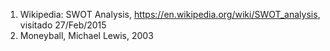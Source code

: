 1. Wikipedia: SWOT Analysis, https://en.wikipedia.org/wiki/SWOT_analysis, visitado 27/Feb/2015
2. Moneyball, Michael Lewis, 2003
